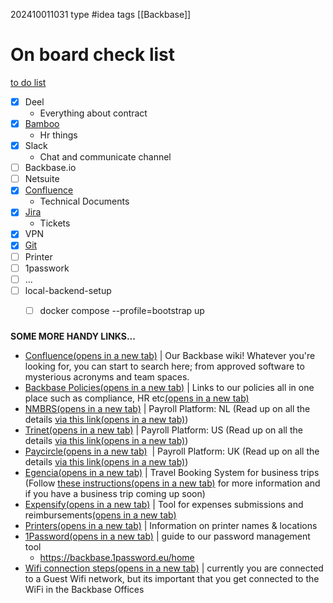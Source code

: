202410011031
type #idea 
tags [[Backbase]]

# On board check list
[to do list](https://backbase.slack.com/archives/C07C6SLL9AA/p1721011330043999)

- [x] Deel
	- Everything about contract
- [x] [Bamboo](https://backbase.bamboohr.com/home/)
	- Hr things
- [x] Slack
	- Chat and communicate channel
- [ ] Backbase.io
- [ ] Netsuite
- [x] [Confluence](https://backbase.atlassian.net/wiki/spaces/BBON/overview)
	- Technical Documents
- [x] [Jira](https://servicedesk.atlassian.backbase.com/servicedesk/customer/portals)
	- Tickets
- [x] VPN
- [x] [Git](https://myapps.microsoft.com/)
- [ ] Printer
- [ ] 1passwork
- [ ] ...
- [ ] local-backend-setup
	- [ ] docker compose --profile=bootstrap up
	

### 
**SOME MORE HANDY LINKS...**

- [Confluence(opens in a new tab)](https://backbase.atlassian.net/wiki/home) | Our Backbase wiki! Whatever you're looking for, you can start to search here; from approved software to mysterious acronyms and team spaces.
- [Backbase Policies(opens in a new tab)](https://backbase.atlassian.net/wiki/spaces/BPP/overview) | Links to our policies all in one place such as compliance, HR etc[(opens in a new tab)](https://trackbase.backbase.com/en/login?state=%2Fprojects%2F1705065)
- [NMBRS(opens in a new tab)](https://backbase.nmbrs.nl/applications/Common/Login.aspx?ReturnUrl=%2f) | Payroll Platform: NL (Read up on all the details [via this link(opens in a new tab)](https://backbase.atlassian.net/wiki/spaces/HR/pages/1034486181/Payroll+Topics))
- [Trinet(opens in a new tab)](https://sso.trinet.com/auth/cdcservlet?realm=sw_hrp&goto=https%3A%2F%2Ftrinet.hrpassport.com%2F&RequestID=1546876456696&MajorVersion=1&MinorVersion=0&ProviderID=https%3A%2F%2Ftrinet.hrpassport.com%3A443%2Famagent%3FRealm%3D%2Fsw_hrp&IssueInstant=2019-01-07T15%3A54%3A16Z) | Payroll Platform: US (Read up on all the details [via this link(opens in a new tab)](https://backbase.atlassian.net/wiki/spaces/HR/pages/299529808/07.+TriNet))
- [Paycircle(opens in a new tab)](https://my.paycircle.co.uk/dashboard/)  | Payroll Platform: UK (Read up on all the details [via this link(opens in a new tab)](https://backbase.atlassian.net/wiki/spaces/HR/pages/1034486181/Payroll+Topics))
- [Egencia(opens in a new tab)](https://backbase.atlassian.net/wiki/spaces/FIN/pages/306424219/Onboarding+first-time+login) | Travel Booking System for business trips (Follow [these instructions(opens in a new tab)](https://backbase.atlassian.net/wiki/spaces/FIN/pages/306424219/Onboarding+first-time+login) for more information and if you have a business trip coming up soon)
- [Expensify(opens in a new tab)](https://www.expensify.com/) | Tool for expenses submissions and reimbursements[(opens in a new tab)](https://docs.google.com/presentation/d/1bRcDC2iCsFJTtHm8cYpBKpy703BiLTCgcb1zphNCQEM/edit?usp=sharing)
- [Printers(opens in a new tab)](https://backbase.atlassian.net/wiki/spaces/I4E/pages/256475432/How+to+connect+to+the+network+printers) | Information on printer names & locations
- [1Password(opens in a new tab)](https://backbase.atlassian.net/wiki/spaces/I4E/pages/3436642657/1Password) | guide to our password management tool
	- https://backbase.1password.eu/home
- [Wifi connection steps(opens in a new tab)](https://backbase.atlassian.net/wiki/spaces/I4E/pages/2129560017/Wifi+Setup+Macs) | currently you are connected to a Guest Wifi network, but its important that you get connected to the WiFi in the Backbase Offices